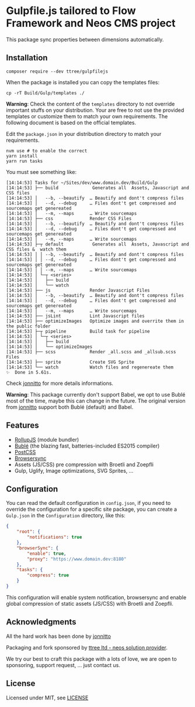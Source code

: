# Gulpfile.js tailored to Flow Framework and Neos CMS project

This package sync properties between dimensions automatically.

Installation
------------

    composer require --dev ttree/gulpfilejs
    
When the package is installed you can copy the templates files:

    cp -rT Build/Gulp/templates ./

**Warning**: Check the content of the ```templates``` directory to not override 
important stuffs on your distribution. Your are free to not use the provided templates 
or customize them to match your own requirements. The following document is based on the
official templates.

Edit the ```package.json``` in your distribution directory to match your requirements.

	nvm use # to enable the correct 
	yarn install
	yarn run tasks
	
You must see something like:

```
[14:14:53] Tasks for ~/Sites/dev/www.domain.dev/Build/Gulp
[14:14:53] ├── build             Generates all  Assets, Javascript and CSS files
[14:14:53] │   --b, --beautify  … Beautify and dont't compress files
[14:14:53] │   --d, --debug     … Files dont't get compressed and sourcemaps get genereated
[14:14:53] │   --m, --maps      … Write sourcemaps
[14:14:53] ├── css              Render CSS Files
[14:14:53] │   --b, --beautify  … Beautify and dont't compress files
[14:14:53] │   --d, --debug     … Files dont't get compressed and sourcemaps get genereated
[14:14:53] │   --m, --maps      … Write sourcemaps
[14:14:53] ├─┬ default           Generates all  Assets, Javascript and CSS files &  watch them
[14:14:53] │ │ --b, --beautify  … Beautify and dont't compress files
[14:14:53] │ │ --d, --debug     … Files dont't get compressed and sourcemaps get genereated
[14:14:53] │ │ --m, --maps      … Write sourcemaps
[14:14:53] │ └─┬ <series>
[14:14:53] │   ├── build
[14:14:53] │   └── watch
[14:14:53] ├── js               Render Javascript Files
[14:14:53] │   --b, --beautify  … Beautify and dont't compress files
[14:14:53] │   --d, --debug     … Files dont't get compressed and sourcemaps get genereated
[14:14:53] │   --m, --maps      … Write sourcemaps
[14:14:53] ├── jsLint           Lint Javascript files
[14:14:53] ├── optimizeImages   Optimize images and overrite them in the public folder
[14:14:53] ├─┬ pipeline         Build task for pipeline
[14:14:53] │ └─┬ <series>
[14:14:53] │   ├── build
[14:14:53] │   └── optimizeImages
[14:14:53] ├── scss             Render _all.scss and _allsub.scss Files
[14:14:53] ├── sprite           Create SVG Sprite
[14:14:53] └── watch            Watch files and regenereate them
✨  Done in 5.61s.
```

Check [jonnitto](https://github.com/jonnitto/gulpfile.js) for more details informations.

**Warning**: This package currently don't support Babel, we opt to use Bublé most of the time, maybe this can change in the future.
The original version from [jonnitto](https://github.com/jonnitto/gulpfile.js) support both Bublé (default) and Babel.

Features
--------

- [RollupJS](https://rollupjs.org/) (module bundler)
- [Bublé](https://buble.surge.sh/guide/) (the blazing fast, batteries-included ES2015 compiler)
- [PostCSS](http://postcss.org/)
- [Browsersync](https://www.browsersync.io/)
- Assets (JS/CSS) pre compression with Broetli and Zoepfli
- Gulp, Uglify, Image optimizations, SVG Sprites, ...

Configuration
-------------

You can read the default configuration in ```config.json```, if you need to override the configuration for a specific site package, 
you can create a ```Gulp.json``` in the ```Configuration``` directory, like this:

```json
{
    "root": {
        "notifications": true
    },
    "browserSync": {
        "enable": true,
        "proxy": "https://www.domain.dev:8180"
    },
    "tasks": {
        "compress": true
    }
}
```

This configuration will enable system notification, browsersync and enable global compression of static assets (JS/CSS) with Broetli and Zoepfli.

Acknowledgments
---------------

All the hard work has been done by [jonnitto](https://github.com/jonnitto/gulpfile.js)

Packaging and fork sponsored by [ttree ltd - neos solution provider](http://ttree.ch).

We try our best to craft this package with a lots of love, we are open to
sponsoring, support request, ... just contact us.

License
-------

Licensed under MIT, see [LICENSE](LICENSE)

